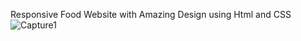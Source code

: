 Responsive Food Website with Amazing Design using Html and CSS
![Capture1](https://github.com/user-attachments/assets/c6c8ea53-b2ae-45a7-9c98-8d720d8466bc)




